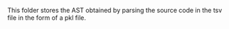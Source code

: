 This folder stores the AST obtained by parsing the source code in the tsv file in the form of a pkl file.
